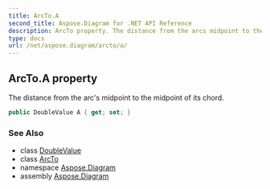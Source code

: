```yaml
---
title: ArcTo.A
second_title: Aspose.Diagram for .NET API Reference
description: ArcTo property. The distance from the arcs midpoint to the midpoint of its chord
type: docs
url: /net/aspose.diagram/arcto/a/
---
```

## ArcTo.A property

The distance from the arc's midpoint to the midpoint of its chord.

```csharp
public DoubleValue A { get; set; }
```

### See Also

* class [DoubleValue](../../doublevalue/)
* class [ArcTo](../)
* namespace [Aspose.Diagram](../../arcto/)
* assembly [Aspose.Diagram](../../../)


